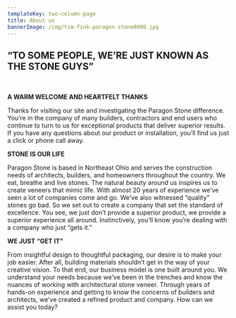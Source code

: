 ```yaml
---
templateKey: two-column-page
title: About us
bannerImage: /img/tim-fink-paragon-stone0000.jpg
---
```

## “TO SOME PEOPLE, WE’RE JUST KNOWN AS THE STONE GUYS”

<br/>

**A WARM WELCOME AND HEARTFELT THANKS**

Thanks for visiting our site and investigating the Paragon Stone difference. You’re in the company of many builders, contractors and end users who continue to turn to us for exceptional products that deliver superior results. If you have any questions about our product or installation, you’ll find us just a click or phone call away.

**STONE IS OUR LIFE**

Paragon Stone is based in Northeast Ohio and serves the construction needs of architects, builders, and homeowners throughout the country. We eat, breathe and live stones. The natural beauty around us inspires us to create veneers that mimic life. With almost 20 years of experience we’ve seen a lot of companies come and go. We’ve also witnessed “quality” stones go bad. So we set out to create a company that set the standard of excellence. You see, we just don’t provide a superior product, we provide a superior experience all around. Instinctively, you’ll know you’re dealing with a company who just “gets it.”

**WE JUST “GET IT”**

From insightful design to thoughtful packaging, our desire is to make your job easier. After all, building materials shouldn’t get in the way of your creative vision. To that end, our business model is one built around you. We understand your needs because we’ve been in the trenches and know the nuances of working with architectural stone veneer. Through years of hands-on experience and getting to know the concerns of builders and architects, we’ve created a refined product and company. How can we assist you today?
